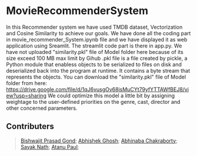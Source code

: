 # MovieRecommenderSystem
In this Recommender system we have used TMDB dataset, Vectorization and Cosine Similarity to achieve our goals.
We have done all the coding part in movie_recommender_System.ipynb file and we have displayed it as web application using Sreamlit. The streamlit code part is there in app.py.
We have not uploaded "similarity.pkl" file of Model folder here because of its size exceed 100 MB max limit by Gihub .pkl file is a file created by pickle, a Python module that enabless objects to be serialized to files on disk and deserialized back into the program at runtime. It contains a byte stream that represents the objects.
You can download the "similarity.pkl" file of Model folder from here: https://drive.google.com/file/d/1qJ6vusgOv68jsMuCYt79yfYTTAWfBEJ8/view?usp=sharing
We could optimize this model a little bit by assigning weightage to the user-defined priorities on the genre, cast, director and other concerned parameters.

## Contributers
>[Bishwajit Prasad Gond](https://github.com/bishwajitprasadgond);
>[Abhishek Ghosh](https://github.com/Abhishekghosh1998);
>[Abhinaba Chakraborty](https://github.com/Abhinaba2000);
>[Sayak Nath](https://github.com/LenivanX);
>[Atanu Paul](https://github.com/atanu04);


